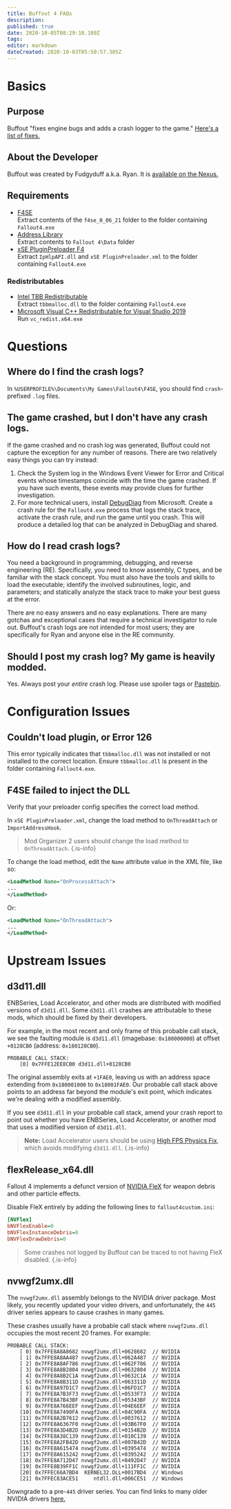 ```yaml
---
title: Buffout 4 FAQs
description: 
published: true
date: 2020-10-05T08:29:10.109Z
tags: 
editor: markdown
dateCreated: 2020-10-03T05:50:57.305Z
---
```


# Basics

## Purpose

Buffout "fixes engine bugs and adds a crash logger to the game." [Here's a list of fixes.](https://github.com/Ryan-rsm-McKenzie/Buffout4/blob/master/Buffout4.toml)

## About the Developer

Buffout was created by Fudgyduff a.k.a. Ryan. It is [available on the Nexus.](https://www.nexusmods.com/fallout4/mods/47359)

## Requirements

- [F4SE](https://f4se.silverlock.org)<br>Extract contents of the `f4se_0_06_21` folder to the folder containing `Fallout4.exe`
- [Address Library](https://www.nexusmods.com/fallout4/mods/47327)<br>Extract contents to `Fallout 4\Data` folder
- [xSE PluginPreloader F4](https://www.nexusmods.com/fallout4/mods/33946)<br>Extract `IpHlpAPI.dll` and `xSE PluginPreloader.xml` to the folder containing `Fallout4.exe`

### Redistributables

- [Intel TBB Redistributable](https://www.nexusmods.com/fallout4/mods/47359?tab=files)<br>Extract `tbbmalloc.dll` to the folder containing `Fallout4.exe`
- [Microsoft Visual C++ Redistributable for Visual Studio 2019](https://support.microsoft.com/en-us/help/2977003/the-latest-supported-visual-c-downloads)<br>Run `vc_redist.x64.exe`

# Questions

## Where do I find the crash logs?

In `%USERPROFILE%\Documents\My Games\Fallout4\F4SE`, you should find `crash`-prefixed `.log` files.

## The game crashed, but I don't have any crash logs.

If the game crashed and no crash log was generated, Buffout could not capture the exception for any number of reasons. There are two relatively easy things you can try instead:

1. Check the System log in the Windows Event Viewer for Error and Critical events whose timestamps coincide with the time the game crashed. If you have such events, these events may provide clues for further investigation.
2. For more technical users, install [DebugDiag](https://www.microsoft.com/en-us/download/details.aspx?id=58210) from Microsoft. Create a crash rule for the `Fallout4.exe` process that logs the stack trace, activate the crash rule, and run the game until you crash. This will produce a detailed log that can be analyzed in DebugDiag and shared.

## How do I read crash logs?

You need a background in programming, debugging, and reverse engineering (RE). Specifically, you need to know assembly, C types, and be familiar with the stack concept. You must also have the tools and skills to load the executable; identify the involved subroutines, logic, and parameters; and statically analyze the stack trace to make your best guess at the error.

There are no easy answers and no easy explanations. There are many gotchas and exceptional cases that require a technical investigator to rule out. Buffout's crash logs are not intended for most users; they are specifically for Ryan and anyone else in the RE community. 

## Should I post my crash log? My game is heavily modded.

Yes. Always post your *entire* crash log. Please use spoiler tags or [Pastebin](https://pastebin.com).

# Configuration Issues

## Couldn't load plugin, or Error 126

This error typically indicates that `tbbmalloc.dll` was not installed or not installed to the correct location. Ensure `tbbmalloc.dll` is present in the folder containing `Fallout4.exe`.

## F4SE failed to inject the DLL

Verify that your preloader config specifies the correct load method.

In `xSE PluginPreloader.xml`, change the load method to `OnThreadAttach` or `ImportAddressHook`.

> Mod Organizer 2 users should change the load method to `OnThreadAttach`.
{.is-info}

To change the load method, edit the `Name` attribute value in the XML file, like so:

```xml
<LoadMethod Name="OnProcessAttach">
...
</LoadMethod>
```

Or:

```xml
<LoadMethod Name="OnThreadAttach">
...
</LoadMethod>
```

# Upstream Issues

## d3d11.dll

ENBSeries, Load Accelerator, and other mods are distributed with modified versions of `d3d11.dll`. Some `d3d11.dll` crashes are attributable to these mods, which should be fixed by their developers.

For example, in the most recent and only frame of this probable call stack, we see the faulting module is `d3d11.dll` (imagebase: `0x180000000`) at offset `+0128CB0` (address: `0x180128CB0`).

```
PROBABLE CALL STACK:
	[0] 0x7FFE12EE8CB0 d3d11.dll+0128CB0
```

The original assembly exits at `+1FAE0`, leaving us with an address space extending from `0x180001000` to `0x18001FAE0`. Our probable call stack above points to an address far beyond the module's exit point, which indicates we're dealing with a modified assembly.

If you see `d3d11.dll` in your probable call stack, amend your crash report to point out whether you have ENBSeries, Load Accelerator, or another mod that uses a modified version of `d3d11.dll`.

> **Note:** Load Accelerator users should be using [High FPS Physics Fix](https://www.nexusmods.com/fallout4/mods/44798), which avoids modifying `d3d11.dll`.
{.is-info}


## flexRelease_x64.dll

Fallout 4 implements a defunct version of [NVIDIA FleX](https://developer.nvidia.com/flex) for weapon debris and other particle effects.

Disable FleX entirely by adding the following lines to `fallout4custom.ini`:

```ini
[NVFlex]
bNVFlexEnable=0
bNVFlexInstanceDebris=0
bNVFlexDrawDebris=0
```

> Some crashes not logged by Buffout can be traced to not having FleX disabled.
{.is-info}

## nvwgf2umx.dll

The `nvwgf2umx.dll` assembly belongs to the NVIDIA driver package. Most likely, you recently updated your video drivers, and unfortunately, the `445` driver series appears to cause crashes in many games.

These crashes usually have a probable call stack where `nvwgf2umx.dll` occupies the most recent 20 frames. For example:

```
PROBABLE CALL STACK:
	[ 0] 0x7FFE8A8A8682 nvwgf2umx.dll+0628682  // NVIDIA
	[ 1] 0x7FFE8A8AA487 nvwgf2umx.dll+062A487  // NVIDIA
	[ 2] 0x7FFE8A8AF786 nvwgf2umx.dll+062F786  // NVIDIA
	[ 3] 0x7FFE8A8B2804 nvwgf2umx.dll+0632804  // NVIDIA
	[ 4] 0x7FFE8A8B2C1A nvwgf2umx.dll+0632C1A  // NVIDIA
	[ 5] 0x7FFE8A8B311D nvwgf2umx.dll+063311D  // NVIDIA
	[ 6] 0x7FFE8A97D1C7 nvwgf2umx.dll+06FD1C7  // NVIDIA
	[ 7] 0x7FFE8A7B3F73 nvwgf2umx.dll+0533F73  // NVIDIA
	[ 8] 0x7FFE8A7B43BF nvwgf2umx.dll+05343BF  // NVIDIA
	[ 9] 0x7FFE8A766EEF nvwgf2umx.dll+04E6EEF  // NVIDIA
	[10] 0x7FFE8A7490FA nvwgf2umx.dll+04C90FA  // NVIDIA
	[11] 0x7FFE8A2B7612 nvwgf2umx.dll+0037612  // NVIDIA
	[12] 0x7FFE8A6367F0 nvwgf2umx.dll+03B67F0  // NVIDIA
	[13] 0x7FFE8A3D4B2D nvwgf2umx.dll+0154B2D  // NVIDIA
	[14] 0x7FFE8A38C139 nvwgf2umx.dll+010C139  // NVIDIA
	[15] 0x7FFE8A2FB42D nvwgf2umx.dll+007B42D  // NVIDIA
	[16] 0x7FFE8A615474 nvwgf2umx.dll+0395474  // NVIDIA
	[17] 0x7FFE8A615242 nvwgf2umx.dll+0395242  // NVIDIA
	[18] 0x7FFE8A712D47 nvwgf2umx.dll+0492D47  // NVIDIA
	[19] 0x7FFE8B39FF1C nvwgf2umx.dll+111FF1C  // NVIDIA
	[20] 0x7FFEC66A7BD4  KERNEL32.DLL+0017BD4  // Windows
	[21] 0x7FFEC83ACE51     ntdll.dll+006CE51  // Windows
```

Downgrade to a pre-`445` driver series. You can find links to many older NVIDIA drivers [here.](https://github.com/keylase/nvidia-patch/tree/master/win)
